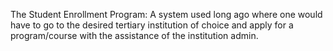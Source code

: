 The Student Enrollment Program: A system used long ago where one would have to go to the desired tertiary institution of choice and apply for a program/course with the assistance of the institution admin.

